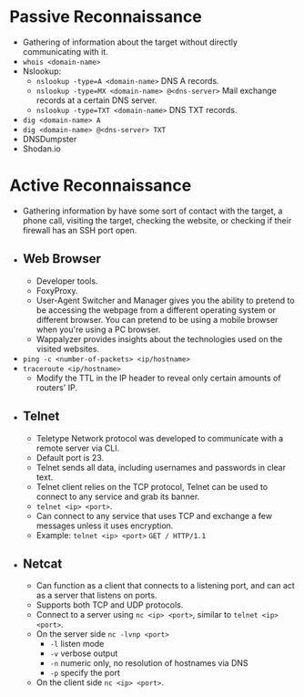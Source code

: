 # Passive Reconnaissance
- Gathering of information about the target without directly communicating with it.
- `whois <domain-name>`
- Nslookup:
	- `nslookup -type=A <domain-name>` DNS A records.
	- `nslookup -type=MX <domain-name> @<dns-server>` Mail exchange records at a certain DNS server.
	- `nslookup -type=TXT <domain-name>` DNS TXT records.
- `dig <domain-name> A` 
- `dig <domain-name> @<dns-server> TXT`
- DNSDumpster
- Shodan.io
# Active Reconnaissance
- Gathering information by have some sort of contact with the target, a phone call, visiting the target, checking the website, or checking if their firewall has an SSH port open.
- ## Web Browser
	- Developer tools.
	- FoxyProxy.
	- User-Agent Switcher and Manager gives you the ability to pretend to be accessing the webpage from a different operating system or different browser. You can pretend to be using a mobile browser when you're using a PC browser.
	- Wappalyzer provides insights about the technologies used on the visited websites.
- `ping -c <number-of-packets> <ip/hostname>`
- `traceroute <ip/hostname>`
	- Modify the TTL in the IP header to reveal only certain amounts of routers' IP.
- ## Telnet
	- Teletype Network protocol was developed to communicate with a remote server via CLI.
	- Default port is 23.
	- Telnet sends all data, including usernames and passwords in clear text.
	- Telnet client relies on the TCP protocol, Telnet can be used to connect to any service and grab its banner.
	- `telnet <ip> <port>`.
	- Can connect to any service that uses TCP and exchange a few messages unless it uses encryption.
	- Example:
		`telnet <ip> <port>`
		`GET / HTTP/1.1`
- ## Netcat
	- Can function as a client that connects to a listening port, and can act as a server that listens on ports.
	- Supports both TCP and UDP protocols.
	- Connect to a server using `nc <ip> <port>`, similar to `telnet <ip> <port>`.
	- On the server side `nc -lvnp <port>`
		- `-l` listen mode
		- `-v` verbose output
		- `-n` numeric only, no resolution of hostnames via DNS
		- `-p` specify the port
	- On the client side `nc <ip> <port>`.